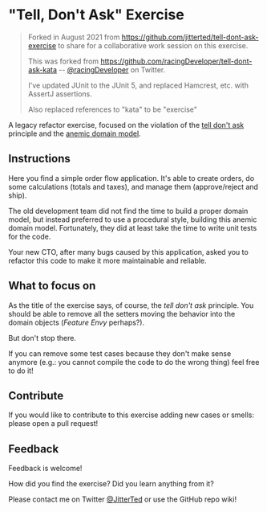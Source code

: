 # "Tell, Don't Ask" Exercise

> Forked in August 2021 from https://github.com/jitterted/tell-dont-ask-exercise to share for a collaborative work session on this exercise.
> 
> This was forked from https://github.com/racingDeveloper/tell-dont-ask-kata -- [@racingDeveloper](https://twitter.com/racingDeveloper) on Twitter.
> 
> I've updated JUnit to the JUnit 5, and replaced Hamcrest, etc. with AssertJ assertions.
> 
> Also replaced references to "kata" to be "exercise"

A legacy refactor exercise, focused on the violation of the [tell don't ask](https://toolshed.com/articles/1998-07-01-TellDontAsk.html) principle and the [anemic domain model](https://martinfowler.com/bliki/AnemicDomainModel.html).

## Instructions
Here you find a simple order flow application. It's able to create orders, do some calculations (totals and taxes), and manage them (approve/reject and ship).

The old development team did not find the time to build a proper domain model, but instead preferred to use a procedural style, building this anemic domain model.
Fortunately, they did at least take the time to write unit tests for the code.

Your new CTO, after many bugs caused by this application, asked you to refactor this code to make it more maintainable and reliable.

## What to focus on
As the title of the exercise says, of course, the _tell don't ask_ principle.
You should be able to remove all the setters moving the behavior into the domain objects (_Feature Envy_ perhaps?).

But don't stop there.

If you can remove some test cases because they don't make sense anymore (e.g.: you cannot compile the code to do the wrong thing) feel free to do it!

## Contribute
If you would like to contribute to this exercise adding new cases or smells: please open a pull request!

## Feedback
Feedback is welcome!

How did you find the exercise? Did you learn anything from it?

Please contact me on Twitter [@JitterTed](https://twitter.com/jitterted) or use the GitHub repo wiki!
